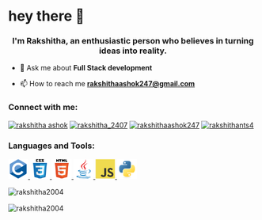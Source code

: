 <h1>hey there 👋</h1>
<h3 align="center">I'm Rakshitha, an enthusiastic person who believes in turning ideas into reality.</h3>

- 💬 Ask me about **Full Stack development**

- 📫 How to reach me **rakshithaashok247@gmail.com**

<h3 align="left">Connect with me:</h3>
<p align="left">
<a href="https://linkedin.com/in/rakshitha ashok" target="blank"><img align="center" src="https://raw.githubusercontent.com/rahuldkjain/github-profile-readme-generator/master/src/images/icons/Social/linked-in-alt.svg" alt="rakshitha ashok" height="30" width="40" /></a>
<a href="https://www.codechef.com/users/rakshitha_2407" target="blank"><img align="center" src="https://cdn.jsdelivr.net/npm/simple-icons@3.1.0/icons/codechef.svg" alt="rakshitha_2407" height="30" width="40" /></a>
<a href="https://www.leetcode.com/rakshithaashok247" target="blank"><img align="center" src="https://raw.githubusercontent.com/rahuldkjain/github-profile-readme-generator/master/src/images/icons/Social/leet-code.svg" alt="rakshithaashok247" height="30" width="40" /></a>
<a href="https://auth.geeksforgeeks.org/user/rakshithants4" target="blank"><img align="center" src="https://raw.githubusercontent.com/rahuldkjain/github-profile-readme-generator/master/src/images/icons/Social/geeks-for-geeks.svg" alt="rakshithants4" height="30" width="40" /></a>
</p>

<h3 align="left">Languages and Tools:</h3>
<p align="left"> <a href="https://www.cprogramming.com/" target="_blank" rel="noreferrer"> <img src="https://raw.githubusercontent.com/devicons/devicon/master/icons/c/c-original.svg" alt="c" width="40" height="40"/> </a> <a href="https://www.w3schools.com/css/" target="_blank" rel="noreferrer"> <img src="https://raw.githubusercontent.com/devicons/devicon/master/icons/css3/css3-original-wordmark.svg" alt="css3" width="40" height="40"/> </a> <a href="https://www.w3.org/html/" target="_blank" rel="noreferrer"> <img src="https://raw.githubusercontent.com/devicons/devicon/master/icons/html5/html5-original-wordmark.svg" alt="html5" width="40" height="40"/> </a> <a href="https://www.java.com" target="_blank" rel="noreferrer"> <img src="https://raw.githubusercontent.com/devicons/devicon/master/icons/java/java-original.svg" alt="java" width="40" height="40"/> </a> <a href="https://developer.mozilla.org/en-US/docs/Web/JavaScript" target="_blank" rel="noreferrer"> <img src="https://raw.githubusercontent.com/devicons/devicon/master/icons/javascript/javascript-original.svg" alt="javascript" width="40" height="40"/> </a> <a href="https://www.python.org" target="_blank" rel="noreferrer"> <img src="https://raw.githubusercontent.com/devicons/devicon/master/icons/python/python-original.svg" alt="python" width="40" height="40"/> </a> </p>

<p><img align="center" src="https://github-readme-stats.vercel.app/api/top-langs?username=rakshitha2004&show_icons=true&locale=en&layout=compact" alt="rakshitha2004" /></p>

<p><img align="center" src="https://github-readme-streak-stats.herokuapp.com/?user=rakshitha2004&" alt="rakshitha2004" /></p>

